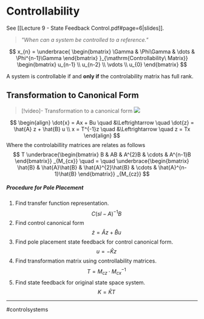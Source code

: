 # Controllability
See [[Lecture 9 - State Feedback Control.pdf#page=6|slides]].

> *"When can a system be controlled to a reference."*

$$
x_{n} =
\underbrace{
    \begin{bmatrix}
    \Gamma & \Phi\Gamma & \dots & \Phi^{n-1}\Gamma
    \end{bmatrix}
}_{\mathrm{Controllability\ Matrix}}
\begin{bmatrix}
u_{n-1} \\
u_{n-2} \\
\vdots \\
u_{0}
\end{bmatrix}
$$

A system is controllable if and **only if** the controlability matrix has full rank.

## Transformation to Canonical Form

>[!video]- Transformation to a canonical form
>![](https://www.youtube.com/watch?v=anlC9ackwV4)

$$
\begin{align}
\dot{x} = Ax + Bu \quad &\Leftrightarrow \quad \dot{z} = \hat{A} z + \hat{B} u \\
x = T^{-1}z \quad &\Leftrightarrow \quad z = Tx
\end{align}
$$
Where the controlabillity matrices are relates as follows
$$
T 
\underbrace{\begin{bmatrix}
B & AB & A^{2}B & \cdots & A^{n-1}B
\end{bmatrix}}
_{M_{cx}}
\quad = \quad
\underbrace{\begin{bmatrix}
\hat{B} & \hat{A}\hat{B} & \hat{A}^{2}\hat{B} & \cdots & \hat{A}^{n-1}\hat{B}
\end{bmatrix}}
_{M_{cz}}
$$

##### Procedure for Pole Placement
1. Find transfer function representation.
$$C(sI-A)^{-1}B$$
2. Find control canonical form
$$\dot{z} = \hat{A}z + \hat{B}u$$
3. Find pole placement state feedback for control canonical form.
$$u = -\hat{K}z$$
4. Find transformation matrix using controllability matrices.
$$T = M_{cz} \cdot M_{cx}^{-1}$$
5. Find state feedback for original state space system.
$$K = \hat{K}T$$

---
#controlsystems